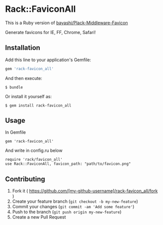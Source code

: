 # Rack::FaviconAll
This is a Ruby version of [bayashi/Plack-Middleware-Favicon](https://github.com/bayashi/Plack-Middleware-Favicon)

Generate favicons for IE, FF, Chrome, Safari!

## Installation

Add this line to your application's Gemfile:

```ruby
gem 'rack-favicon_all'
```

And then execute:

    $ bundle

Or install it yourself as:

    $ gem install rack-favicon_all

## Usage

In Gemfile

```
gem 'rack-favicon_all'
```

And write in config.ru below

```
require 'rack/favicon_all'
use Rack::FaviconAll, favicon_path: "path/to/favicon.png"
```

## Contributing

1. Fork it ( https://github.com/[my-github-username]/rack-favicon_all/fork )
2. Create your feature branch (`git checkout -b my-new-feature`)
3. Commit your changes (`git commit -am 'Add some feature'`)
4. Push to the branch (`git push origin my-new-feature`)
5. Create a new Pull Request
